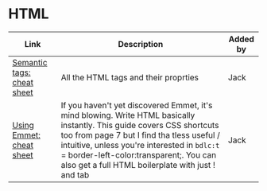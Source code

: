 # HTML

| Link | Description | Added by |
| ---- | ----------- | -------- |
| [Semantic tags: cheat sheet](https://websitesetup.org/wp-content/uploads/2014/09/html5-cheat-sheet.png) | All the HTML tags and their proprties | Jack |
|[Using Emmet: cheat sheet](https://docs.emmet.io/cheatsheet-a5.pdf)|If you haven't yet discovered Emmet, it's mind blowing. Write HTML basically instantly. This guide covers CSS shortcuts too from page 7 but I find tha tless useful / intuitive, unless you're interested in `bdlc:t` = border-left-color:transparent;. You can also get a full HTML boilerplate with just ! and tab |Jack|
